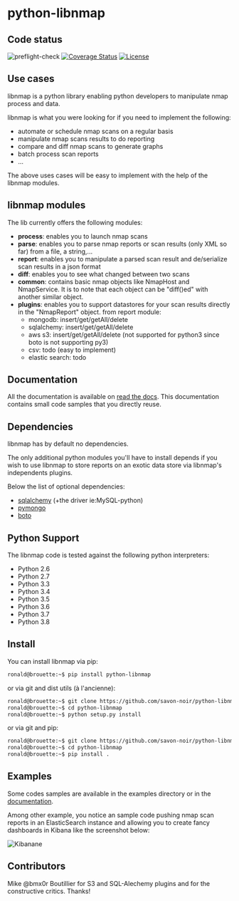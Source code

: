 # python-libnmap

## Code status

![preflight-check](https://github.com/savon-noir/python-libnmap/workflows/Preflight%20Check/badge.svg)
[![Coverage Status](https://coveralls.io/repos/github/savon-noir/python-libnmap/badge.svg?branch=master)](https://coveralls.io/github/savon-noir/python-libnmap?branch=master)
[![License](https://img.shields.io/badge/License-Apache%202.0-blue.svg)](https://opensource.org/licenses/Apache-2.0)

## Use cases

libnmap is a python library enabling python developers to manipulate nmap process and data.

libnmap is what you were looking for if you need to implement the following:

- automate or schedule nmap scans on a regular basis
- manipulate nmap scans results to do reporting
- compare and diff nmap scans to generate graphs
- batch process scan reports
- ...

The above uses cases will be easy to implement with the help of the libnmap modules.

## libnmap modules

The lib currently offers the following modules:

- **process**: enables you to launch nmap scans
- **parse**: enables you to parse nmap reports or scan results (only XML so far) from a file, a string,...
- **report**: enables you to manipulate a parsed scan result and de/serialize scan results in a json format
- **diff**: enables you to see what changed between two scans
- **common**: contains basic nmap objects like NmapHost and NmapService. It is to note that each object can be "diff()ed" with another similar object.
- **plugins**: enables you to support datastores for your scan results directly in the "NmapReport" object. from report module:
    - mongodb: insert/get/getAll/delete
    - sqlalchemy: insert/get/getAll/delete
    - aws s3: insert/get/getAll/delete (not supported for python3 since boto is not supporting py3)
    - csv: todo (easy to implement)
    - elastic search: todo

## Documentation

All the documentation is available on [read the docs](https://libnmap.readthedocs.org). This documentation contains small code samples that you directly reuse.

## Dependencies

libnmap has by default no dependencies.

The only additional python modules you'll have to install depends if you wish to use libnmap to store reports on an exotic data store via libnmap's independents plugins.

Below the list of optional dependencies:

- [sqlalchemy](https://github.com/zzzeek/sqlalchemy) (+the driver ie:MySQL-python)
- [pymongo](https://github.com/mongodb/mongo-python-driver/)
- [boto](https://github.com/boto/boto)

## Python Support

The libnmap code is tested against the following python interpreters:

- Python 2.6
- Python 2.7
- Python 3.3
- Python 3.4
- Python 3.5
- Python 3.6
- Python 3.7
- Python 3.8

## Install

You can install libnmap via pip:

```bash
ronald@brouette:~$ pip install python-libnmap
```

or via git and dist utils (à l'ancienne):

```bash
ronald@brouette:~$ git clone https://github.com/savon-noir/python-libnmap.git
ronald@brouette:~$ cd python-libnmap
ronald@brouette:~$ python setup.py install
```

or via git and pip:

```bash
ronald@brouette:~$ git clone https://github.com/savon-noir/python-libnmap.git
ronald@brouette:~$ cd python-libnmap
ronald@brouette:~$ pip install .
```

## Examples

Some codes samples are available in the examples directory or in the [documentation](https://libnmap.readthedocs.org).

Among other example, you notice an sample code pushing nmap scan reports in an ElasticSearch instance and allowing you to create fancy dashboards in Kibana like the screenshot below:

![Kibanane](https://github.com/savon-noir/python-libnmap/blob/es/examples/kibanalibnmap.png)

## Contributors

Mike @bmx0r Boutillier for S3 and SQL-Alechemy plugins and for the constructive critics. Thanks!
